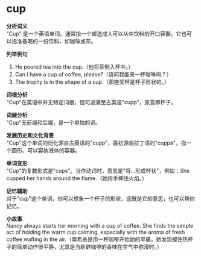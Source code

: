 # cup

**分析词义**  
"Cup" 是一个英语单词，通常指一个塑造成人可以从中饮料的开口容器。它也可以指准备喝的一份饮料，如咖啡或茶。

  

**列举例句**

  

1.  He poured tea into the cup.（他将茶倒入杯中。）
2.  Can I have a cup of coffee, please?（请问我能来一杯咖啡吗？）
3.  The trophy is in the shape of a cup.（那座奖杯是杯子形状的。）

  

**词根分析**  
"Cup"在英语中并无特定词根，但可追溯至古英语"cupp"，原意即杯子。

  

**词缀分析**  
"Cup"无前缀和后缀，是一个单独的词。

  

**发展历史和文化背景**  
"Cup"这个单词的衍化源自古英语的"cupp"，最初源自拉丁语的"cuppa"，指一个圆形、可以容纳液体的容器。

  

**单词变形**  
"Cup"的复数形式是"cups"。当作动词时，意思是"将...形成杯状"，例如：She cupped her hands around the flame.（她用手捧住火焰。）

  

**记忆辅助**  
对于"cup"这个单词，你可以想象一个杯子的形状，这既是它的意思，也可以帮你记忆。

  

**小故事**  
Nancy always starts her morning with a cup of coffee. She finds the simple act of holding the warm cup calming, especially with the aroma of fresh coffee wafting in the air.（南希总是用一杯咖啡开始她的早晨。她发现握住热杯子的简单动作很平静，尤其是当新鲜咖啡的香味在空气中弥漫时。）
